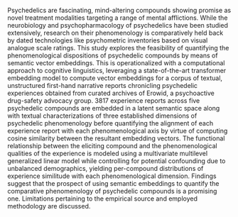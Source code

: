 
Psychedelics are fascinating, mind-altering compounds showing promise as novel treatment modalities targeting a range of mental afflictions. While the neurobiology and psychopharmacology of psychedelics have been studied extensively, research on their phenomenology is comparatively held back by dated technologies like psychometric inventories based on visual analogue scale ratings. 
This study explores the feasibility of quantifying the phenomenological dispositions of psychedelic compounds by means of semantic vector embeddings. This is operationalized with a computational approach to cognitive linguistics, leveraging a state-of-the-art transformer embedding model to compute vector embeddings for a corpus of textual, unstructured first-hand narrative reports chronicling psychedelic experiences obtained from curated archives of Erowid, a psychoactive drug-safety advocacy group. 
3817 experience reports across five psychedelic compounds are embedded in a latent semantic space along with textual characterizations of three established dimensions of psychedelic phenomenology before quantifying the alignment of each experience report with each phenomenological axis by virtue of computing cosine similarity between the resultant embedding vectors. 
The functional relationship between the eliciting compound and the phenomenological qualities of the experience is modeled using a multivariate multilevel generalized linear model while controlling for potential confounding due to unbalanced demographics, yielding per-compound distributions of experience similitude with each phenomenological dimension. 
Findings suggest that the prospect of using semantic embeddings to quantify the comparative phenomenology of psychedelic compounds is a promising one. Limitations pertaining to the empirical source and employed methodology are discussed. 